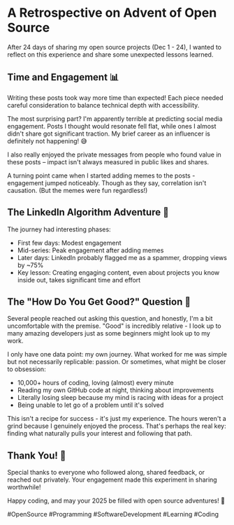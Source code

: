 # A Retrospective on Advent of Open Source

After 24 days of sharing my open source projects (Dec 1 - 24), I wanted to reflect on this experience and share some unexpected lessons learned.

## Time and Engagement 📊

Writing these posts took way more time than expected! Each piece needed careful consideration to balance technical depth with accessibility.

The most surprising part? I'm apparently terrible at predicting social media engagement. Posts I thought would resonate fell flat, while ones I almost didn't share got significant traction. My brief career as an influencer is definitely not happening! 😅

I also really enjoyed the private messages from people who found value in these posts – impact isn't always measured in public likes and shares.

A turning point came when I started adding memes to the posts - engagement jumped noticeably. Though as they say, correlation isn't causation. (But the memes were fun regardless!)

## The LinkedIn Algorithm Adventure 🎢

The journey had interesting phases:

- First few days: Modest engagement
- Mid-series: Peak engagement after adding memes
- Later days: LinkedIn probably flagged me as a spammer, dropping views by ~75%
- Key lesson: Creating engaging content, even about projects you know inside out, takes significant time and effort

## The "How Do You Get Good?" Question 🤔

Several people reached out asking this question, and honestly, I'm a bit uncomfortable with the premise. "Good" is incredibly relative - I look up to many amazing developers just as some beginners might look up to my work.

I only have one data point: my own journey. What worked for me was simple but not necessarily replicable: passion. Or sometimes, what might be closer to obsession:

- 10,000+ hours of coding, loving (almost) every minute
- Reading my own GitHub code at night, thinking about improvements
- Literally losing sleep because my mind is racing with ideas for a project
- Being unable to let go of a problem until it's solved

This isn't a recipe for success - it's just my experience. The hours weren't a grind because I genuinely enjoyed the process. That's perhaps the real key: finding what naturally pulls your interest and following that path.

## Thank You! 🙏

Special thanks to everyone who followed along, shared feedback, or reached out privately. Your engagement made this experiment in sharing worthwhile!

Happy coding, and may your 2025 be filled with open source adventures! 🚀

#OpenSource #Programming #SoftwareDevelopment #Learning #Coding
